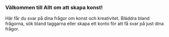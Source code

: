 ### Välkommen till Allt om att skapa konst!
Här får du svar på dina frågor om konst och kreativitet.
Bläddra bland frågorna, sök bland taggarna eller skapa ett konto för att få svar på just dina frågor. 
